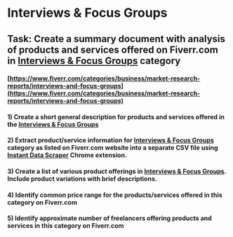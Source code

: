 # Interviews & Focus Groups
## Task: Create a summary document with analysis of products and services offered on Fiverr.com in [Interviews & Focus Groups](https://www.fiverr.com/categories/business/market-research-reports/interviews-and-focus-groups) category
#### [https://www.fiverr.com/categories/business/market-research-reports/interviews-and-focus-groups](https://www.fiverr.com/categories/business/market-research-reports/interviews-and-focus-groups)
#### 1) Create a short general description for products and services offered in the [Interviews & Focus Groups](https://www.fiverr.com/categories/business/market-research-reports/interviews-and-focus-groups)
#### 2) Extract product/service information for [Interviews & Focus Groups](https://www.fiverr.com/categories/business/market-research-reports/interviews-and-focus-groups) category as listed on Fiverr.com website into a separate CSV file using [Instant Data Scraper](https://chrome.google.com/webstore/detail/instant-data-scraper/ofaokhiedipichpaobibbnahnkdoiiah) Chrome extension.
#### 3) Create a list of various product offerings in [Interviews & Focus Groups](https://www.fiverr.com/categories/business/market-research-reports/interviews-and-focus-groups). Include product variations with brief descriptions.
#### 4) Identify common price range for the products/services offered in this category on Fiverr.com
#### 5) Identify approximate number of freelancers offering products and services in this category on Fiverr.com

